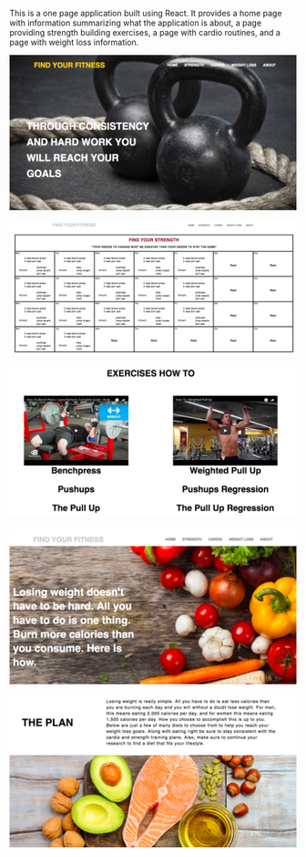 This is a one page application built using React. It provides a home page with information summarizing what the application is about, a page providing strength building exercises, a page with cardio routines, and a page with weight loss information.




![](https://github.com/alexg622/FindYourFitness/blob/master/public/images/home_splash.png?raw=true)




![](https://github.com/alexg622/FindYourFitness/blob/master/public/images/calendar.png?raw=true)




![](https://github.com/alexg622/FindYourFitness/blob/master/public/images/videos.png?raw=true)




![](https://github.com/alexg622/FindYourFitness/blob/master/public/images/food_splash.png?raw=true)




![](https://github.com/alexg622/FindYourFitness/blob/master/public/images/food_plan.png?raw=true)
